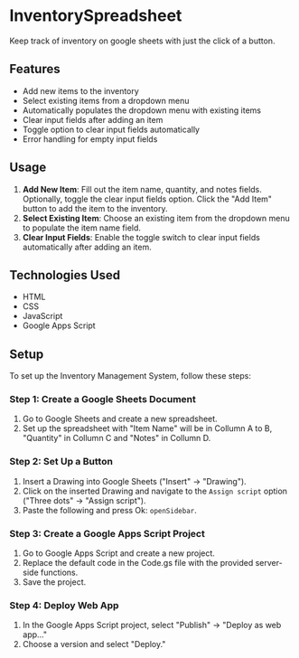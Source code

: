 ﻿# InventorySpreadsheet
Keep track of inventory on google sheets with just the click of a button.

## Features

- Add new items to the inventory
- Select existing items from a dropdown menu
- Automatically populates the dropdown menu with existing items
- Clear input fields after adding an item
- Toggle option to clear input fields automatically
- Error handling for empty input fields

## Usage

1. **Add New Item**: Fill out the item name, quantity, and notes fields. Optionally, toggle the clear input fields option. Click the "Add Item" button to add the item to the inventory.
2. **Select Existing Item**: Choose an existing item from the dropdown menu to populate the item name field.
3. **Clear Input Fields**: Enable the toggle switch to clear input fields automatically after adding an item.

## Technologies Used

- HTML
- CSS
- JavaScript
- Google Apps Script

## Setup
To set up the Inventory Management System, follow these steps:
  
### Step 1: Create a Google Sheets Document
1. Go to Google Sheets and create a new spreadsheet.
1. Set up the spreadsheet with "Item Name" will be in Collumn A to B, "Quantity" in Collumn C and "Notes" in Collumn D.

### Step 2: Set Up a Button
1. Insert a Drawing into Google Sheets ("Insert" -> "Drawing").
2. Click on the inserted Drawing and navigate to the `Assign script` option ("Three dots" -> "Assign script").
3. Paste the following and press Ok:  `openSidebar`.

### Step 3: Create a Google Apps Script Project
1. Go to Google Apps Script and create a new project.
1. Replace the default code in the Code.gs file with the provided server-side functions.
1. Save the project.

### Step 4: Deploy Web App
1. In the Google Apps Script project, select "Publish" -> "Deploy as web app..."
1. Choose a version and select "Deploy."
